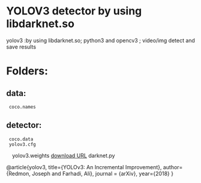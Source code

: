 YOLOV3 detector by using libdarknet.so
====
yolov3 :by using libdarknet.so; python3 and opencv3 ; video/img detect and save results

# Folders: 

  ## data: 
  
     coco.names
    
  ## detector:
  
     coco.data
     yolov3.cfg
     yolov3.weights  [download URL](https://pjreddie.com/darknet/yolo/ "悬停显示")
     darknet.py
    
    
    
    
    
    

@article{yolov3,
  title={YOLOv3: An Incremental Improvement},
  author={Redmon, Joseph and Farhadi, Ali},
  journal = {arXiv},
  year={2018}
}

